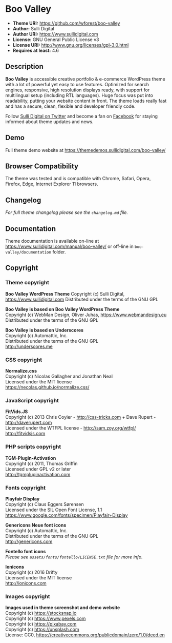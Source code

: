 # Boo Valley

* **Theme URI:**          https://github.com/wforest/boo-valley
* **Author:**             Sulli Digital
* **Author URI:**         https://www.sullidigital.com
* **License:**            GNU General Public License v3
* **License URI:**        http://www.gnu.org/licenses/gpl-3.0.html
* **Requires at least:**  4.6


## Description

**Boo Valley** is accessible creative portfolio & e-commerce WordPress theme with a lot of powerful yet easy to use features. Optimized for search engines, responsive, high resolution displays ready, with support for multilingual setup (including RTL languages).  Huge focus was put into readability, putting your website content in front. The theme loads really fast and has a secure, clean, flexible and developer friendly code.

Follow [Sulli Digital on Twitter](https://twitter.com/sullidigital) and become a fan on [Facebook](https://www.facebook.com/sullidigital) for staying informed about theme updates and news.


## Demo

Full theme demo website at https://themedemos.sullidigital.com/boo-valley/


## Browser Compatibility

The theme was tested and is compatible with Chrome, Safari, Opera, Firefox, Edge, Internet Explorer 11 browsers.


## Changelog

*For full theme changelog please see the `changelog.md` file.*


## Documentation

Theme documentation is available on-line at https://www.sullidigital.com/manual/boo-valley/ or off-line in `boo-valley/documentation` folder.


## Copyright

### Theme copyright

**Boo Valley WordPress Theme**
Copyright (c) Sulli Digital, https://www.sullidigital.com
Distributed under the terms of the GNU GPL

**Boo Valley is based on Boo Valley WordPress Theme**  
Copyright (c) WebMan Design, Oliver Juhas, https://www.webmandesign.eu  
Distributed under the terms of the GNU GPL

**Boo Valley is based on Underscores**  
Copyright (c) Automattic, Inc.  
Distributed under the terms of the GNU GPL  
http://underscores.me

### CSS copyright

**Normalize.css**  
Copyright (c) Nicolas Gallagher and Jonathan Neal  
Licensed under the MIT license  
https://necolas.github.io/normalize.css/

### JavaScript copyright

**FitVids.JS**  
Copyright (c) 2013 Chris Coyier - http://css-tricks.com + Dave Rupert - http://daverupert.com  
Licensed under the WTFPL license - http://sam.zoy.org/wtfpl/  
http://fitvidsjs.com

### PHP scripts copyright

**TGM-Plugin-Activation**  
Copyright (c) 2011, Thomas Griffin  
Licensed under GPL v2 or later  
http://tgmpluginactivation.com

### Fonts copyright

**Playfair Display**  
Copyright (c) Claus Eggers Sørensen  
Licensed under the SIL Open Font License, 1.1  
https://www.google.com/fonts/specimen/Playfair+Display

**Genericons Neue font icons**  
Copyright (c) Automattic, Inc.  
Distributed under the terms of the GNU GPL  
http://genericons.com

**Fontello font icons**  
*Please see `assets/fonts/fontello/LICENSE.txt` file for more info.*

**Ionicons**  
Copyright (c) 2016 Drifty  
Licensed under the MIT license  
http://ionicons.com

### Images copyright

**Images used in theme screenshot and demo website**  
Copyright (c) https://stocksnap.io  
Copyright (c) https://www.pexels.com  
Copyright (c) https://pixabay.com  
Copyright (c) https://unsplash.com  
License: CC0, https://creativecommons.org/publicdomain/zero/1.0/deed.en
